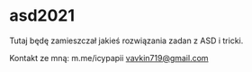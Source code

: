 # asd2021
Tutaj będę zamieszczał jakieś rozwiązania zadan z ASD i tricki.

Kontakt ze mną:
  m.me/icypapii
  vavkin719@gmail.com
